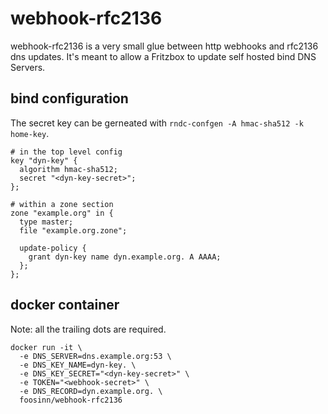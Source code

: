 # webhook-rfc2136

webhook-rfc2136 is a very small glue between http webhooks and rfc2136 dns updates. It's meant to allow a Fritzbox to update self hosted bind DNS Servers.

## bind configuration

The secret key can be gerneated with `rndc-confgen -A hmac-sha512 -k home-key`.

```
# in the top level config
key "dyn-key" {
  algorithm hmac-sha512;
  secret "<dyn-key-secret>";
};

# within a zone section
zone "example.org" in {
  type master;
  file "example.org.zone";

  update-policy {
    grant dyn-key name dyn.example.org. A AAAA;
  };
};
```

## docker container

Note: all the trailing dots are required.

```
docker run -it \
  -e DNS_SERVER=dns.example.org:53 \
  -e DNS_KEY_NAME=dyn-key. \
  -e DNS_KEY_SECRET="<dyn-key-secret>" \
  -e TOKEN="<webhook-secret>" \
  -e DNS_RECORD=dyn.example.org. \
  foosinn/webhook-rfc2136
```

